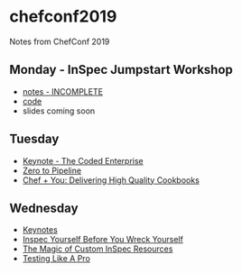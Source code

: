# chefconf2019
Notes from ChefConf 2019

## Monday - InSpec Jumpstart Workshop

  * [notes - INCOMPLETE](inspec-jumpstart/inspec-jumpstart.md)
  * [code](inspec-jumpstart/code/)
  * slides coming soon

## Tuesday

  * [Keynote - The Coded Enterprise](keynote.md)
  * [Zero to Pipeline](zero-to-pipeline.md) 
  * [Chef + You: Delivering High Quality Cookbooks](high-quality-cookbooks.md)

## Wednesday

  * [Keynotes](keynote2.md)
  * [Inspec Yourself Before You Wreck Yourself](inspec-yourself.md)
  * [The Magic of Custom InSpec Resources](magic-custom-inspec.md)
  * [Testing Like A Pro](testing-like-a-pro.md)
